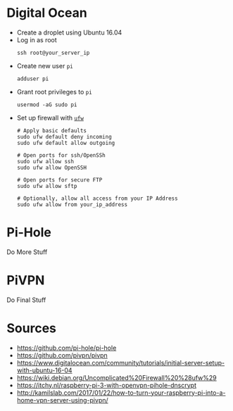 Digital Ocean
=============

- Create a droplet using Ubuntu 16.04
- Log in as root
    ```
    ssh root@your_server_ip
    ```
- Create new user `pi`
    ```
    adduser pi
    ```
- Grant root privileges to `pi`
    ```
    usermod -aG sudo pi
    ```
- Set up firewall with [`ufw`](https://wiki.debian.org/Uncomplicated%20Firewall%20%28ufw%29)
    ```
    # Apply basic defaults
    sudo ufw default deny incoming
    sudo ufw default allow outgoing

    # Open ports for ssh/OpenSSh
    sudo ufw allow ssh
    sudo ufw allow OpenSSH

    # Open ports for secure FTP
    sudo ufw allow sftp

    # Optionally, allow all access from your IP Address
    sudo ufw allow from your_ip_address
    ```

Pi-Hole
=======

Do More Stuff

PiVPN
=====

Do Final Stuff

Sources
=======
- https://github.com/pi-hole/pi-hole
- https://github.com/pivpn/pivpn
- https://www.digitalocean.com/community/tutorials/initial-server-setup-with-ubuntu-16-04
- https://wiki.debian.org/Uncomplicated%20Firewall%20%28ufw%29
- https://itchy.nl/raspberry-pi-3-with-openvpn-pihole-dnscrypt
- http://kamilslab.com/2017/01/22/how-to-turn-your-raspberry-pi-into-a-home-vpn-server-using-pivpn/